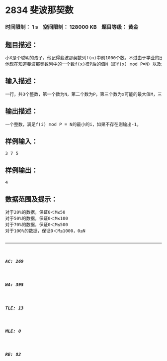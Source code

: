# 2834 斐波那契数   
### 时间限制： 1 s&nbsp;&nbsp;&nbsp;&nbsp;空间限制： 128000 KB&nbsp;&nbsp;&nbsp;&nbsp;题目等级： 黄金  
## 题目描述：  

<pre>
小X是个聪明的孩子，他记得斐波那契数列f(n)中前1000个数。不过由于学业的压力，他无法记得每一个数在数列中的位置。
他现在知道斐波那契数列中的一个数f(x)模P后的值N（即f(x) mod P=N）以及x可能的最大值M，如果再对于斐波那契数列中每一个数都模P，他想知道这个数可能出现在第几个。不过小X还要做作业呢，这个问题就交给你由编程来解决了。
</pre>
  
  
## 输入描述：  

<pre>
一行，共3个整数，第一个数为N，第二个数为P，第三个数为x可能的最大值M，三个数以空格隔开。
</pre>
  
  
## 输出描述：  

<pre>
一个整数，满足f(i) mod P = N的最小的i，如果不存在则输出-1。
</pre>
  
  
## 样例输入：  

<pre>
3 7 5
</pre>
  
  
## 样例输出：  

<pre>
4
</pre>
  
  
## 数据范围及提示：  

<pre>
对于20%的数据，保证0＜M≤50
对于50%的数据，保证0＜M≤100
对于70%的数据，保证0＜M≤500
对于100%的数据，保证0＜M≤1000，0≤N<P，P为素数且2<P<105。
</pre>
  
  
***  

##### AC: 269  
##### WA: 395  
##### TLE: 13  
##### MLE: 0  
##### RE: 82  
